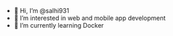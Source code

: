 - 👋 Hi, I’m @salhi931
- 🌱 I’m interested in web and mobile app development
- 👀 I’m currently learning Docker
 

<!---
salhi931/salhi931 is a ✨ special ✨ repository because its `README.md` (this file) appears on your GitHub profile.
You can click the Preview link to take a look at your changes.
--->
